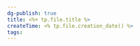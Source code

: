 ```yaml
---
dg-publish: true
title: <%+ tp.file.title %>
createTime: <% tp.file.creation_date() %>
tags:
---
```

